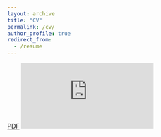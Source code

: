 ```yaml
---
layout: archive
title: "CV"
permalink: /cv/
author_profile: true
redirect_from:
  - /resume
---
```


[PDF](https://mgalarnyk.github.io//files/Aug2019_Resume_Michael_Galarnyk.pd)
<embed src="https://mGalarnyk.github.io/files/Aug2019_Resume_Michael_Galarnyk.pdf" type="application/pdf" />
